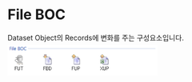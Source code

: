 # File BOC

Dataset Object의 Records에 변화를 주는 구성요소입니다. <br/>
<img src="../../.vuepress\public\documentation\service-model\BOC\FileBOC\FileBOC.png" style="position: relative;top: 5px; width:300px;"> <br/>
